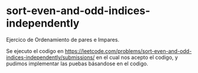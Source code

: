 # sort-even-and-odd-indices-independently
Ejercico de Ordenamiento de pares e Impares.

Se ejecuto el codigo en https://leetcode.com/problems/sort-even-and-odd-indices-independently/submissions/
en el cual nos acepto el codigo, y pudimos implementar las puebas básandose en el codigo.
